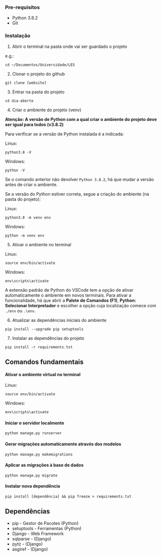 ### Pre-requisitos

* Python 3.8.2
* Git

### Instalação

1. Abrir o terminal na pasta onde vai ser guardado o projeto

e.g.:
```SH
cd ~/Documentos/Universidade/LES
```

2. Clonar o projeto do github

```SH
git clone [website]
```

3. Entrar na pasta do projeto

```SH
cd dia-aberto
```

4. Criar o ambiente do projeto (venv)

**Atenção: A versão de Python com a qual criar o ambiente do projeto deve ser igual para todos (v3.8.2)**

Para verificar se a versão de Python instalada é a indicada:

Linux:
```SH
python3.8 -V
```

Windows:
```SH
python -V
```

Se o comando anterior não devolver `Python 3.8.2`, há que mudar a versão antes de criar o ambiente.

Se a versão do Python estiver correta, segue a criação do ambiente (na pasta do projeto):

Linux:
```SH
python3.8 -m venv env
```

Windows:
```SH
python -m venv env
```

5. Ativar o ambiente no terminal

Linux:
```SH
source env/bin/activate
```

Windows:
```SH
env\scripts\activate
```

A extensão padrão de Python do VSCode tem a opção de ativar automaticamente o ambiente em novos terminais. Para ativar a funcionalidade, há que abrir a **Palete de Comandos (F1)**,  **Python: Selecionar Interpretador** e escolher a opção cuja localização comece com `./env` ou `.\env`.

6. Atualizar as dependências iniciais do ambiente

```SH
pip install --upgrade pip setuptools
```

7. Instalar as dependências do projeto

```SH
pip install -r requirements.txt
```

## Comandos fundamentais

#### Ativar o ambiente virtual no terminal

Linux:
```SH
source env/bin/activate
```

Windows:
```SH
env\scripts\activate
```

#### Iniciar o servidor localmente

```SH
python manage.py runserver
```

#### Gerar migrações automaticamente através dos modelos

```SH
python manage.py makemigrations
```

#### Aplicar as migrações à base de dados

```SH
python manage.py migrate
```

#### Instalar nova dependência

```SH
pip install [dependência] && pip freeze > requirements.txt
```

## Dependências

* pip - Gestor de Pacotes (Python)
* setuptools - Ferramentas (Python)
* Django - Web Framework
* sqlparse - (Django)
* pytz - (Django)
* asgiref - (Django)